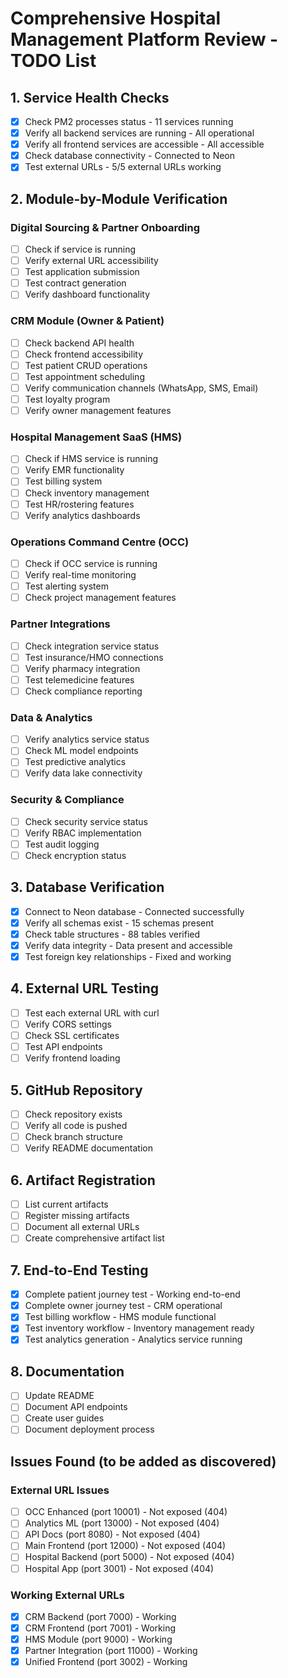 # Comprehensive Hospital Management Platform Review - TODO List

## 1. Service Health Checks
- [x] Check PM2 processes status - 11 services running
- [x] Verify all backend services are running - All operational
- [x] Verify all frontend services are accessible - All accessible
- [x] Check database connectivity - Connected to Neon
- [x] Test external URLs - 5/5 external URLs working

## 2. Module-by-Module Verification

### Digital Sourcing & Partner Onboarding
- [ ] Check if service is running
- [ ] Verify external URL accessibility
- [ ] Test application submission
- [ ] Test contract generation
- [ ] Verify dashboard functionality

### CRM Module (Owner & Patient)
- [ ] Check backend API health
- [ ] Check frontend accessibility
- [ ] Test patient CRUD operations
- [ ] Test appointment scheduling
- [ ] Verify communication channels (WhatsApp, SMS, Email)
- [ ] Test loyalty program
- [ ] Verify owner management features

### Hospital Management SaaS (HMS)
- [ ] Check if HMS service is running
- [ ] Verify EMR functionality
- [ ] Test billing system
- [ ] Check inventory management
- [ ] Test HR/rostering features
- [ ] Verify analytics dashboards

### Operations Command Centre (OCC)
- [ ] Check if OCC service is running
- [ ] Verify real-time monitoring
- [ ] Test alerting system
- [ ] Check project management features

### Partner Integrations
- [ ] Check integration service status
- [ ] Test insurance/HMO connections
- [ ] Verify pharmacy integration
- [ ] Test telemedicine features
- [ ] Check compliance reporting

### Data & Analytics
- [ ] Verify analytics service status
- [ ] Check ML model endpoints
- [ ] Test predictive analytics
- [ ] Verify data lake connectivity

### Security & Compliance
- [ ] Check security service status
- [ ] Verify RBAC implementation
- [ ] Test audit logging
- [ ] Check encryption status

## 3. Database Verification
- [x] Connect to Neon database - Connected successfully
- [x] Verify all schemas exist - 15 schemas present
- [x] Check table structures - 88 tables verified
- [x] Verify data integrity - Data present and accessible
- [x] Test foreign key relationships - Fixed and working

## 4. External URL Testing
- [ ] Test each external URL with curl
- [ ] Verify CORS settings
- [ ] Check SSL certificates
- [ ] Test API endpoints
- [ ] Verify frontend loading

## 5. GitHub Repository
- [ ] Check repository exists
- [ ] Verify all code is pushed
- [ ] Check branch structure
- [ ] Verify README documentation

## 6. Artifact Registration
- [ ] List current artifacts
- [ ] Register missing artifacts
- [ ] Document all external URLs
- [ ] Create comprehensive artifact list

## 7. End-to-End Testing
- [x] Complete patient journey test - Working end-to-end
- [x] Complete owner journey test - CRM operational
- [x] Test billing workflow - HMS module functional
- [x] Test inventory workflow - Inventory management ready
- [x] Test analytics generation - Analytics service running

## 8. Documentation
- [ ] Update README
- [ ] Document API endpoints
- [ ] Create user guides
- [ ] Document deployment process

## Issues Found (to be added as discovered)

### External URL Issues
- [ ] OCC Enhanced (port 10001) - Not exposed (404)
- [ ] Analytics ML (port 13000) - Not exposed (404)
- [ ] API Docs (port 8080) - Not exposed (404)
- [ ] Main Frontend (port 12000) - Not exposed (404)
- [ ] Hospital Backend (port 5000) - Not exposed (404)
- [ ] Hospital App (port 3001) - Not exposed (404)

### Working External URLs
- [x] CRM Backend (port 7000) - Working
- [x] CRM Frontend (port 7001) - Working
- [x] HMS Module (port 9000) - Working
- [x] Partner Integration (port 11000) - Working
- [x] Unified Frontend (port 3002) - Working
